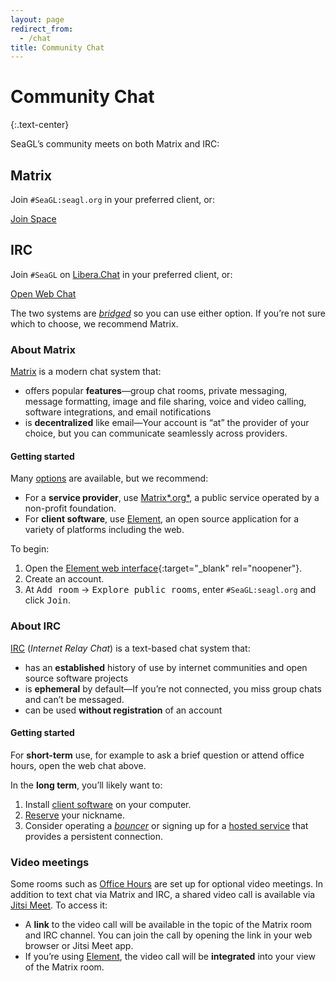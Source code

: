 ```yaml
---
layout: page
redirect_from:
  - /chat
title: Community Chat
---
```


<div class="row"><div class="col col-md-10 col-md-offset-1" markdown="1">

# Community Chat
{:.text-center}

SeaGL’s community meets on both Matrix and IRC:

<div class="row" style="margin-bottom: 1em;margin-top: 2em;">
  <div class="col col-sm-6 col-md-5 col-md-offset-1 col-lg-4 col-lg-offset-2">
    <div class="panel panel-primary text-center">
      <div class="panel-heading"><h2 class="panel-title">Matrix</h2></div>
      <div class="panel-body">
        <p>Join <code>#SeaGL:seagl.org</code> in your preferred client, or:</p>
        <p><a class="btn btn-primary btn-large" href="https://matrix.to/#/#SeaGL:seagl.org">Join Space</a></p>
      </div>
    </div>
  </div>
  <div class="col col-sm-6 col-md-5 col-lg-4">
    <div class="panel panel-primary text-center">
      <div class="panel-heading"><h2 class="panel-title">IRC</h2></div>
      <div class="panel-body">
        <p>Join <code>#SeaGL</code> on <a href="https://libera.chat/">Libera.Chat</a> in your preferred client, or:</p>
        <p><a class="btn btn-primary btn-large" href="https://irc.seagl.org/">Open Web Chat</a></p>
      </div>
    </div>
  </div>
</div>

The two systems are [*bridged*][Matrix bridges] so you can use either option.
If you’re not sure which to choose, we recommend Matrix.

<div class="row"><div class="col col-sm-6" markdown="1">

### About Matrix

[Matrix] is a modern chat system that:

  - offers popular **features**—group chat rooms, private messaging, message formatting, image and file sharing, voice and video calling, software integrations, and email notifications
  - is **decentralized** like email—Your account is “at” the provider of your choice, but you can communicate seamlessly across providers.

#### Getting started

Many [options][Matrix options] are available, but we recommend:

  - For a **service provider**, use [Matrix*.org*][Matrix.org], a public service operated by a non-profit foundation.
  - For **client software**, use [Element], an open source application for a variety of platforms including the web.

To begin:

 1. Open the [Element web interface]{:target="_blank" rel="noopener"}.
 1. Create an account.
 1. At <samp>Add room</samp> → <samp>Explore public rooms</samp>, enter `#SeaGL:seagl.org` and click <samp>Join</samp>.

</div><div class="col col-sm-6" markdown="1">

### About IRC

[IRC] (*Internet Relay Chat*) is a text-based chat system that:

  - has an **established** history of use by internet communities and open source software projects
  - is **ephemeral** by default—If you’re not connected, you miss group chats and can’t be messaged.
  - can be used **without registration** of an account

#### Getting started

For **short-term** use, for example to ask a brief question or attend office hours, open the web chat above.

In the **long term**, you’ll likely want to:

 1. Install [client software][IRC clients] on your computer.
 1. [Reserve][IRC registration] your nickname.
 1. Consider operating a [*bouncer*][IRC bouncers] or signing up for a [hosted service][IRC hosted] that provides a persistent connection.

</div></div>

### Video meetings

Some rooms such as [Office Hours] are set up for optional video meetings. In addition to text chat via Matrix and IRC, a shared video call is available via [Jitsi Meet]. To access it:

  - A **link** to the video call will be available in the topic of the Matrix room and IRC channel. You can join the call by opening the link in your web browser or Jitsi Meet app.
  - If you’re using [Element], the video call will be **integrated** into your view of the Matrix room.

</div></div>


[Element]: https://element.io/
[Element web interface]: https://app.element.io/
[IRC]: https://en.wikipedia.org/wiki/Internet_Relay_Chat
[IRC bouncers]: https://libera.chat/guides/clients#bouncer-clients
[IRC clients]: https://libera.chat/guides/clients
[IRC hosted]: https://libera.chat/guides/clients#connecting-without-installing-anything
[IRC registration]: https://libera.chat/guides/registration
[Jitsi Meet]: https://jitsi.org/jitsi-meet/
[Matrix]: https://matrix.org/
[Matrix.org]: https://matrix.org/faq/#who-and-how
[Matrix bridges]: https://matrix.org/bridges/
[Matrix options]: https://matrix.org/docs/projects/try-matrix-now
[Office Hours]: /cfp
